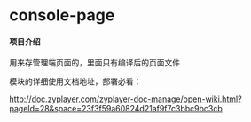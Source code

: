 # console-page

#### 项目介绍
用来存管理端页面的，里面只有编译后的页面文件

模块的详细使用文档地址，部署必看：

http://doc.zyplayer.com/zyplayer-doc-manage/open-wiki.html?pageId=28&space=23f3f59a60824d21af9f7c3bbc9bc3cb

